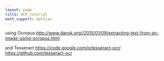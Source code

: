 ```yaml
---
layout: page
title: OCR_tutorial
math_support: mathjax
---
```



using Ocropus
http://www.danvk.org//2015/01/09/extracting-text-from-an-image-using-ocropus.html

and Tesseract
https://code.google.com/p/tesseract-ocr/
https://github.com/tesseract-ocr


